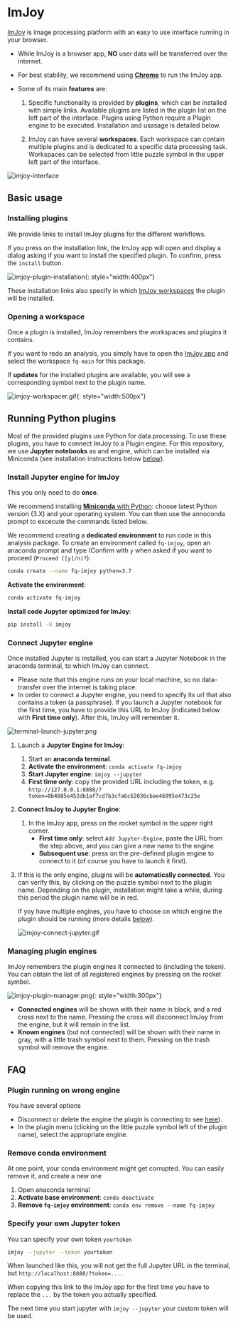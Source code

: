 # ImJoy

[ImJoy](https://imjoy.io/docs/#/) is image processing platform with an easy to use interface running in your browser.  

* While ImJoy is a browser app, **NO** user data will be transferred over the internet. 
* For best stability, we recommend using [**Chrome**](https://www.google.com/chrome/) to run the ImJoy app.  
* Some of its main **features** are:

    1. Specific functionality is provided by **plugins**, which can be installed with simple links. Available 
        plugins are listed in the plugin list on the left part of the interface. Plugins using Python require a Plugin engine to be executed. Installation and usasage is detailed below.  

    2. ImJoy can have several **workspaces**. Each workspace can contain multiple plugins and is 
        dedicated to a specific data processing task. Workspaces can be selected from little puzzle 
        symbol in the upper left part of the interface.

![imjoy-interface](img/imjoy-interface.png)

## Basic usage

### Installing plugins

We provide links to install ImJoy plugins for the different workflows. 

If you press on the installation link, the ImJoy app will open and display a
dialog asking if you want to install the specified plugin. To confirm, press 
the `install` button.

![imjoy-plugin-installation](img/imjoy-plugin-installation.png){: style="width:400px"}

These installation links also specify in which [ImJoy workspaces](tools-imjoy.md#opening-a-workspace) the plugin will be installed. 

### Opening a workspace

Once a plugin is installed, ImJoy remembers the workspaces and plugins it contains. 

If you want to redo an analysis, you simply have to open the [ImJoy app](https://imjoy.io/#/app) 
and select the workspace `fq-main` for this package. 

If **updates** for the installed plugins 
are available, you will see a corresponding symbol next to the plugin name.

![imjoy-workspacer.gif](img/imjoy-workspace.gif){: style="width:500px"}

## Running Python plugins

Most of the provided plugins use Python for data processing. To use these plugins, 
you have to connect ImJoy to a Plugin engine. For this repository, we use **Jupyter notebooks** as 
and engine, which can be installed via Miniconda (see installation instructions below [below](#install-jupyter-engine-for-imjoy)). 

### Install Jupyter engine for ImJoy

This you only need to do **once**.

We recommend installing [**Miniconda** with Python](https://docs.conda.io/en/latest/miniconda.html): 
choose latest Python version (3.X) and your operating system. You  can then use the annoconda prompt 
to excecute the commands listed below. 

We recommend creating a **dedicated environment** to run code in this analysis package. To create an environment called `fq-imjoy`, open an anaconda prompt and type (Confirm with `y` when asked if you want to proceed (`Proceed ([y]/n)?`):

``` bash
conda create --name fq-imjoy python=3.7
```

**Activate the environment**:

``` bash
conda activate fq-imjoy
```

**Install code Jupyter optimized for ImJoy**:

``` bash
pip install -U imjoy
```

### Connect Jupyter engine

Once installed Jupyter is installed, you can start a Jupyter Notebook in the anaconda terminal, 
to which ImJoy can connect.

* Please note that this engine runs on your local machine, so no data-transfer over the internet is taking place. 
* In order to connect a Jupyter engine, you need to specify its url that also contains a token (a passphrase). 
    If you launch a Jupyter notebook for the first time, you have to provide this URL to ImJoy
    (indicated below with **First time only**). After this, ImJoy will remember it. 

![terminal-launch-jupyter.png](img/terminal-launch-jupyter.png)

1. Launch a **Jupyter Engine for ImJoy**:

    1. Start an **anaconda terminal**. 
    2. **Activate the environment**: `conda activate fq-imjoy`
    3. **Start Jupyter engine**: `imjoy --jupyter`
    4. **First time only**: copy the provided URL including the token, 
        e.g. `http://127.0.0.1:8888/?token=8b4885e452db1af7cd7b3cfa6c62036cbae46995e473c25e`

2. **Connect ImJoy to Jupyter Engine**:

    1. In the ImJoy app, press on the rocket symbol in the upper right corner.
         * **First time only**: select `Add Jupyter-Engine`, paste the URL from the step above, and you can give a new name to the engine
         * **Subsequent use**: press on the pre-defined plugin engine to connect to it (of course you have to launch it first).

3. If this is the only engine, plugins will be **automatically connected**. You can verify this, 
   by clicking on the puzzle symbol next to the plugin name. Depending on the plugin, installation
   might take a while, during this period the plugin name will be in red.  

    If yoy have multiple engines, you have to choose on which engine the plugin should be running 
    (more details [below](#plugin-running-on-wrong-engine)).

   ![imjoy-connect-jupyter.gif](img/imjoy-connect-jupyter.gif)

### Managing plugin engines

ImJoy remembers the plugin engines it connected to (including the token). You can obtain the list of all
registered engines by pressing on the rocket symbol.

![imjoy-plugin-manager.png](img/imjoy-plugin-manager.png){: style="width:300px"}

* **Connected engines** will be shown with their name in black, and a red cross next to the name. Pressing the cross will disconnect ImJoy from the engine, but it will remain in the list.
* **Known engines** (but not connected) will be shown with their name in gray, with a little trash symbol next to them. Pressing on the trash symbol will remove the engine.

## FAQ

### Plugin running on wrong engine

You have several options

* Disconnect or delete the engine the plugin is connecting to see [here](#managing-plugin-engines)).
* In the plugin menu (clicking on the little puzzle symbol left of the plugin name), select the appropriate engine.

### Remove conda environment

At one point, your conda environment might get corrupted. You can easily remove it, and create a new one

1. Open anaconda terminal
0. **Activate base environment**: `conda deactivate`
0. **Remove `fq-imjoy` environment**: `conda env remove --name fq-imjoy`

### Specify your own Jupyter token

You can specify your own token `yourtoken`

``` bash
imjoy --jupyter --token yourtoken
```

When launched like this, you will not get the full Jupyter URL in the terminal, but `http://localhost:8888/?token=...`.

When copying this link to the ImJoy app for the first time you have to replace the `...` by the token you actually specified.

The next time you start jupyter with `imjoy --jupyter` your custom token will be used.